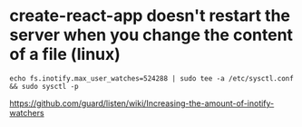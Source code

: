 # create-react-app doesn't restart the server when you change the content of a file (linux)

`
echo fs.inotify.max_user_watches=524288 | sudo tee -a /etc/sysctl.conf && sudo sysctl -p
`

https://github.com/guard/listen/wiki/Increasing-the-amount-of-inotify-watchers
